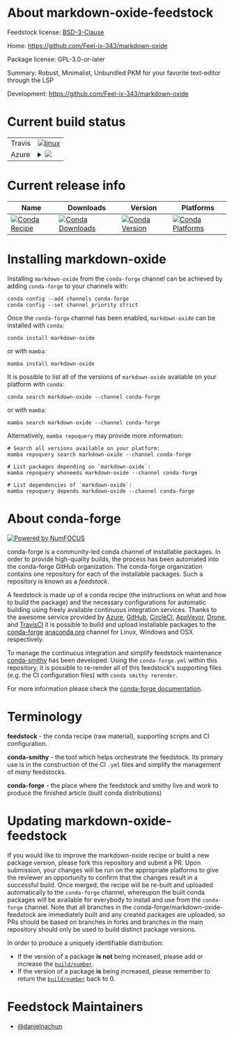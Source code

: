 About markdown-oxide-feedstock
==============================

Feedstock license: [BSD-3-Clause](https://github.com/conda-forge/markdown-oxide-feedstock/blob/main/LICENSE.txt)

Home: https://github.com/Feel-ix-343/markdown-oxide

Package license: GPL-3.0-or-later

Summary: Robust, Minimalist, Unbundled PKM for your favorite text-editor through the LSP

Development: https://github.com/Feel-ix-343/markdown-oxide

Current build status
====================


<table><tr>
    <td>Travis</td>
    <td>
      <a href="https://app.travis-ci.com/conda-forge/markdown-oxide-feedstock">
        <img alt="linux" src="https://img.shields.io/travis/com/conda-forge/markdown-oxide-feedstock/main.svg?label=Linux">
      </a>
    </td>
  </tr>
    
  <tr>
    <td>Azure</td>
    <td>
      <details>
        <summary>
          <a href="https://dev.azure.com/conda-forge/feedstock-builds/_build/latest?definitionId=23902&branchName=main">
            <img src="https://dev.azure.com/conda-forge/feedstock-builds/_apis/build/status/markdown-oxide-feedstock?branchName=main">
          </a>
        </summary>
        <table>
          <thead><tr><th>Variant</th><th>Status</th></tr></thead>
          <tbody><tr>
              <td>linux_64</td>
              <td>
                <a href="https://dev.azure.com/conda-forge/feedstock-builds/_build/latest?definitionId=23902&branchName=main">
                  <img src="https://dev.azure.com/conda-forge/feedstock-builds/_apis/build/status/markdown-oxide-feedstock?branchName=main&jobName=linux&configuration=linux%20linux_64_" alt="variant">
                </a>
              </td>
            </tr><tr>
              <td>linux_aarch64</td>
              <td>
                <a href="https://dev.azure.com/conda-forge/feedstock-builds/_build/latest?definitionId=23902&branchName=main">
                  <img src="https://dev.azure.com/conda-forge/feedstock-builds/_apis/build/status/markdown-oxide-feedstock?branchName=main&jobName=linux&configuration=linux%20linux_aarch64_" alt="variant">
                </a>
              </td>
            </tr><tr>
              <td>linux_ppc64le</td>
              <td>
                <a href="https://dev.azure.com/conda-forge/feedstock-builds/_build/latest?definitionId=23902&branchName=main">
                  <img src="https://dev.azure.com/conda-forge/feedstock-builds/_apis/build/status/markdown-oxide-feedstock?branchName=main&jobName=linux&configuration=linux%20linux_ppc64le_" alt="variant">
                </a>
              </td>
            </tr><tr>
              <td>osx_64</td>
              <td>
                <a href="https://dev.azure.com/conda-forge/feedstock-builds/_build/latest?definitionId=23902&branchName=main">
                  <img src="https://dev.azure.com/conda-forge/feedstock-builds/_apis/build/status/markdown-oxide-feedstock?branchName=main&jobName=osx&configuration=osx%20osx_64_" alt="variant">
                </a>
              </td>
            </tr><tr>
              <td>osx_arm64</td>
              <td>
                <a href="https://dev.azure.com/conda-forge/feedstock-builds/_build/latest?definitionId=23902&branchName=main">
                  <img src="https://dev.azure.com/conda-forge/feedstock-builds/_apis/build/status/markdown-oxide-feedstock?branchName=main&jobName=osx&configuration=osx%20osx_arm64_" alt="variant">
                </a>
              </td>
            </tr>
          </tbody>
        </table>
      </details>
    </td>
  </tr>
</table>

Current release info
====================

| Name | Downloads | Version | Platforms |
| --- | --- | --- | --- |
| [![Conda Recipe](https://img.shields.io/badge/recipe-markdown--oxide-green.svg)](https://anaconda.org/conda-forge/markdown-oxide) | [![Conda Downloads](https://img.shields.io/conda/dn/conda-forge/markdown-oxide.svg)](https://anaconda.org/conda-forge/markdown-oxide) | [![Conda Version](https://img.shields.io/conda/vn/conda-forge/markdown-oxide.svg)](https://anaconda.org/conda-forge/markdown-oxide) | [![Conda Platforms](https://img.shields.io/conda/pn/conda-forge/markdown-oxide.svg)](https://anaconda.org/conda-forge/markdown-oxide) |

Installing markdown-oxide
=========================

Installing `markdown-oxide` from the `conda-forge` channel can be achieved by adding `conda-forge` to your channels with:

```
conda config --add channels conda-forge
conda config --set channel_priority strict
```

Once the `conda-forge` channel has been enabled, `markdown-oxide` can be installed with `conda`:

```
conda install markdown-oxide
```

or with `mamba`:

```
mamba install markdown-oxide
```

It is possible to list all of the versions of `markdown-oxide` available on your platform with `conda`:

```
conda search markdown-oxide --channel conda-forge
```

or with `mamba`:

```
mamba search markdown-oxide --channel conda-forge
```

Alternatively, `mamba repoquery` may provide more information:

```
# Search all versions available on your platform:
mamba repoquery search markdown-oxide --channel conda-forge

# List packages depending on `markdown-oxide`:
mamba repoquery whoneeds markdown-oxide --channel conda-forge

# List dependencies of `markdown-oxide`:
mamba repoquery depends markdown-oxide --channel conda-forge
```


About conda-forge
=================

[![Powered by
NumFOCUS](https://img.shields.io/badge/powered%20by-NumFOCUS-orange.svg?style=flat&colorA=E1523D&colorB=007D8A)](https://numfocus.org)

conda-forge is a community-led conda channel of installable packages.
In order to provide high-quality builds, the process has been automated into the
conda-forge GitHub organization. The conda-forge organization contains one repository
for each of the installable packages. Such a repository is known as a *feedstock*.

A feedstock is made up of a conda recipe (the instructions on what and how to build
the package) and the necessary configurations for automatic building using freely
available continuous integration services. Thanks to the awesome service provided by
[Azure](https://azure.microsoft.com/en-us/services/devops/), [GitHub](https://github.com/),
[CircleCI](https://circleci.com/), [AppVeyor](https://www.appveyor.com/),
[Drone](https://cloud.drone.io/welcome), and [TravisCI](https://travis-ci.com/)
it is possible to build and upload installable packages to the
[conda-forge](https://anaconda.org/conda-forge) [anaconda.org](https://anaconda.org/)
channel for Linux, Windows and OSX respectively.

To manage the continuous integration and simplify feedstock maintenance
[conda-smithy](https://github.com/conda-forge/conda-smithy) has been developed.
Using the ``conda-forge.yml`` within this repository, it is possible to re-render all of
this feedstock's supporting files (e.g. the CI configuration files) with ``conda smithy rerender``.

For more information please check the [conda-forge documentation](https://conda-forge.org/docs/).

Terminology
===========

**feedstock** - the conda recipe (raw material), supporting scripts and CI configuration.

**conda-smithy** - the tool which helps orchestrate the feedstock.
                   Its primary use is in the construction of the CI ``.yml`` files
                   and simplify the management of *many* feedstocks.

**conda-forge** - the place where the feedstock and smithy live and work to
                  produce the finished article (built conda distributions)


Updating markdown-oxide-feedstock
=================================

If you would like to improve the markdown-oxide recipe or build a new
package version, please fork this repository and submit a PR. Upon submission,
your changes will be run on the appropriate platforms to give the reviewer an
opportunity to confirm that the changes result in a successful build. Once
merged, the recipe will be re-built and uploaded automatically to the
`conda-forge` channel, whereupon the built conda packages will be available for
everybody to install and use from the `conda-forge` channel.
Note that all branches in the conda-forge/markdown-oxide-feedstock are
immediately built and any created packages are uploaded, so PRs should be based
on branches in forks and branches in the main repository should only be used to
build distinct package versions.

In order to produce a uniquely identifiable distribution:
 * If the version of a package **is not** being increased, please add or increase
   the [``build/number``](https://docs.conda.io/projects/conda-build/en/latest/resources/define-metadata.html#build-number-and-string).
 * If the version of a package **is** being increased, please remember to return
   the [``build/number``](https://docs.conda.io/projects/conda-build/en/latest/resources/define-metadata.html#build-number-and-string)
   back to 0.

Feedstock Maintainers
=====================

* [@danielnachun](https://github.com/danielnachun/)

